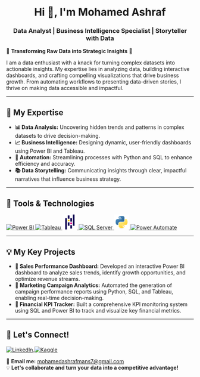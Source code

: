 <h1 align="center">Hi 👋, I'm Mohamed Ashraf</h1>
<h3 align="center">Data Analyst | Business Intelligence Specialist | Storyteller with Data</h3>

🌟 **Transforming Raw Data into Strategic Insights** 🌟  

I am a data enthusiast with a knack for turning complex datasets into actionable insights. My expertise lies in analyzing data, building interactive dashboards, and crafting compelling visualizations that drive business growth. From automating workflows to presenting data-driven stories, I thrive on making data accessible and impactful.

---

<h2 align="left">🚀 My Expertise</h2>

- **📊 Data Analysis:** Uncovering hidden trends and patterns in complex datasets to drive decision-making.  
- **📈 Business Intelligence:** Designing dynamic, user-friendly dashboards using Power BI and Tableau.  
- **🔄 Automation:** Streamlining processes with Python and SQL to enhance efficiency and accuracy.  
- **📚 Data Storytelling:** Communicating insights through clear, impactful narratives that influence business strategy.  

---

<h2 align="left">🔧 Tools & Technologies</h2>
<p align="left">
  <a href="https://www.microsoft.com/en-us/microsoft-365/power-bi" target="_blank" rel="noreferrer">
    <img src="https://upload.wikimedia.org/wikipedia/commons/c/cf/New_Power_BI_Logo.svg" alt="Power BI" width="40" height="40"/>
  </a>
  <a href="https://www.tableau.com/" target="_blank" rel="noreferrer">
    <img src="https://cdn.worldvectorlogo.com/logos/tableau-software.svg" alt="Tableau" width="40" height="40"/>
  </a>
  <a href="https://pandas.pydata.org/" target="_blank" rel="noreferrer">
    <img src="https://raw.githubusercontent.com/devicons/devicon/2ae2a900d2f041da66e950e4d48052658d850630/icons/pandas/pandas-original.svg" alt="pandas" width="40" height="40"/>
  </a>
  <a href="https://www.microsoft.com/en-us/sql-server" target="_blank" rel="noreferrer">
    <img src="https://www.svgrepo.com/show/303229/microsoft-sql-server-logo.svg" alt="SQL Server" width="40" height="40"/>
  </a>
  <a href="https://www.python.org" target="_blank" rel="noreferrer">
    <img src="https://raw.githubusercontent.com/devicons/devicon/master/icons/python/python-original.svg" alt="Python" width="40" height="40"/>
  </a>
  <a href="https://powerautomate.microsoft.com/" target="_blank" rel="noreferrer">
    <img src="https://upload.wikimedia.org/wikipedia/commons/0/05/Power_Automate_Logo.png" alt="Power Automate" width="40" height="40"/>
  </a>
</p>

---

<h2 align="left">💡 My Key Projects</h2>

- **📌 Sales Performance Dashboard:** Developed an interactive Power BI dashboard to analyze sales trends, identify growth opportunities, and optimize revenue streams.  
- **📌 Marketing Campaign Analytics:** Automated the generation of campaign performance reports using Python, SQL, and Tableau, enabling real-time decision-making.  
- **📌 Financial KPI Tracker:** Built a comprehensive KPI monitoring system using SQL and Power BI to track and visualize key financial metrics.  

---

<h2 align="left">🌟 Let's Connect!</h2>
<p align="left">
  <a href="https://www.linkedin.com/in/mohamed-ashraf-mansour/" target="_blank">
    <img align="center" src="https://raw.githubusercontent.com/rahuldkjain/github-profile-readme-generator/master/src/images/icons/Social/linked-in-alt.svg" alt="LinkedIn" height="30" width="40" />
  </a>
  <a href="https://kaggle.com/mohamedashraf7" target="_blank">
    <img align="center" src="https://raw.githubusercontent.com/rahuldkjain/github-profile-readme-generator/master/src/images/icons/Social/kaggle.svg" alt="Kaggle" height="30" width="40" />
  </a>
</p>

📧 **Email me:** [mohamedashrafmans7@gmail.com](mailto:mohamedashrafmans7@gmail.com)  
💡 **Let's collaborate and turn your data into a competitive advantage!**
